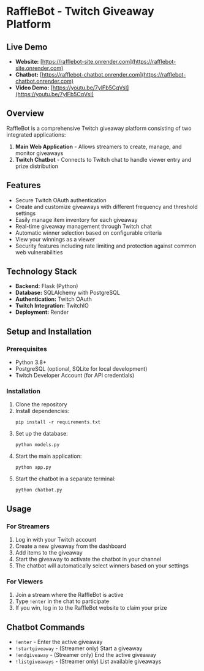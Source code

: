 # RaffleBot - Twitch Giveaway Platform

## Live Demo
- **Website:** [https://rafflebot-site.onrender.com](https://rafflebot-site.onrender.com)
- **Chatbot:** [https://rafflebot-chatbot.onrender.com](https://rafflebot-chatbot.onrender.com)
- **Video Demo:** [https://youtu.be/7ylFb5CqVsI](https://youtu.be/7ylFb5CqVsI)

## Overview
RaffleBot is a comprehensive Twitch giveaway platform consisting of two integrated applications:

1. **Main Web Application** - Allows streamers to create, manage, and monitor giveaways
2. **Twitch Chatbot** - Connects to Twitch chat to handle viewer entry and prize distribution

## Features
- Secure Twitch OAuth authentication
- Create and customize giveaways with different frequency and threshold settings
- Easily manage item inventory for each giveaway
- Real-time giveaway management through Twitch chat
- Automatic winner selection based on configurable criteria
- View your winnings as a viewer
- Security features including rate limiting and protection against common web vulnerabilities

## Technology Stack
- **Backend:** Flask (Python)
- **Database:** SQLAlchemy with PostgreSQL
- **Authentication:** Twitch OAuth
- **Twitch Integration:** TwitchIO
- **Deployment:** Render

## Setup and Installation

### Prerequisites
- Python 3.8+
- PostgreSQL (optional, SQLite for local development)
- Twitch Developer Account (for API credentials)

### Installation
1. Clone the repository
2. Install dependencies:
   ```
   pip install -r requirements.txt
   ```
3. Set up the database:
   ```
   python models.py
   ```
4. Start the main application:
   ```
   python app.py
   ```
5. Start the chatbot in a separate terminal:
   ```
   python chatbot.py
   ```

## Usage

### For Streamers
1. Log in with your Twitch account
2. Create a new giveaway from the dashboard
3. Add items to the giveaway
4. Start the giveaway to activate the chatbot in your channel
5. The chatbot will automatically select winners based on your settings

### For Viewers
1. Join a stream where the RaffleBot is active
2. Type `!enter` in the chat to participate
3. If you win, log in to the RaffleBot website to claim your prize

## Chatbot Commands
- `!enter` - Enter the active giveaway
- `!startgiveaway` - (Streamer only) Start a giveaway
- `!endgiveaway` - (Streamer only) End the active giveaway
- `!listgiveaways` - (Streamer only) List available giveaways


